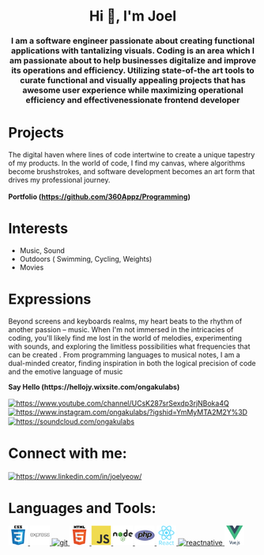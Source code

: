 <h1 align="center">Hi 👋, I'm Joel</h1>
<h3 align="center">I am a software engineer passionate about creating functional applications with tantalizing visuals. Coding is an area which I am passionate about to help businesses digitalize and improve its operations and efficiency. Utilizing state-of-the art tools to curate functional and visually appealing projects that has awesome user experience while maximizing operational efficiency and effectivenessionate frontend developer </h3>

# Projects
The digital haven where lines of code intertwine to create a unique tapestry of my products. In the world of code, I find my canvas, where algorithms become brushstrokes, and software development becomes an  art form that drives my professional journey. <br><br>
<strong> Portfolio (https://github.com/360Appz/Programming) </strong>

# Interests
* Music, Sound
* Outdoors ( Swimming, Cycling, Weights)
* Movies

# Expressions
Beyond  screens and keyboards realms, my heart beats to the rhythm of another passion – music. When I'm not immersed in the intricacies of coding, you'll likely find me lost in the world of melodies, experimenting with sounds, and exploring the limitless possibilities what frequencies that can be created . From programming languages to musical notes, I am a dual-minded creator, finding inspiration in both the logical precision of code and the emotive language of music


<p style="display:inline;" align="left">
  <p><strong>
  Say Hello (https://hellojy.wixsite.com/ongakulabs) </strong>
  </p>
  <a href="https://www.youtube.com/channel/UCsK287srSexdp3rjNBoka4Q" target="blank">
    <img align="center" src="https://raw.githubusercontent.com/rahuldkjain/github-profile-readme-generator/master/src/images/icons/Social/youtube.svg" alt="https://www.youtube.com/channel/UCsK287srSexdp3rjNBoka4Q" height="30" width="40" />
  </a>

  <a href="https://www.instagram.com/ongakulabs/?igshid=YmMyMTA2M2Y%3D" target="blank">
    <img align="center" src="https://raw.githubusercontent.com/rahuldkjain/github-profile-readme-generator/master/src/images/icons/Social/instagram.svg" alt="https://www.instagram.com/ongakulabs/?igshid=YmMyMTA2M2Y%3D" height="30" width="40" />
  </a>

  <a href="https://soundcloud.com/ongakulabs" target="blank">
    <img align="center" src="https://raw.githubusercontent.com/rahuldkjain/github-profile-readme-generator/master/src/images/icons/Social/soundcloud.svg" alt="https://soundcloud.com/ongakulabs" height="30" width="40" />
  </a>


</p>





<h1 align="left">Connect with me:</h1>
<p align="left" style="display:inline;">
<a href="https://www.linkedin.com/in/joelyeow/" target="blank"><img align="center" src="https://raw.githubusercontent.com/rahuldkjain/github-profile-readme-generator/master/src/images/icons/Social/linked-in-alt.svg" alt="https://www.linkedin.com/in/joelyeow/" height="30" width="40" /></a>

</p>



<h1 align="left">Languages and Tools:</h1>
<p align="left"> <a href="https://www.w3schools.com/css/" target="_blank" rel="noreferrer"> <img src="https://raw.githubusercontent.com/devicons/devicon/master/icons/css3/css3-original-wordmark.svg" alt="css3" width="40" height="40"/> </a> <a href="https://expressjs.com" target="_blank" rel="noreferrer"> <img src="https://raw.githubusercontent.com/devicons/devicon/master/icons/express/express-original-wordmark.svg" alt="express" width="40" height="40"/> </a> <a href="https://git-scm.com/" target="_blank" rel="noreferrer"> <img src="https://www.vectorlogo.zone/logos/git-scm/git-scm-icon.svg" alt="git" width="40" height="40"/> </a> <a href="https://www.w3.org/html/" target="_blank" rel="noreferrer"> <img src="https://raw.githubusercontent.com/devicons/devicon/master/icons/html5/html5-original-wordmark.svg" alt="html5" width="40" height="40"/> </a> <a href="https://developer.mozilla.org/en-US/docs/Web/JavaScript" target="_blank" rel="noreferrer"> <img src="https://raw.githubusercontent.com/devicons/devicon/master/icons/javascript/javascript-original.svg" alt="javascript" width="40" height="40"/> </a> <a href="https://nodejs.org" target="_blank" rel="noreferrer"> <img src="https://raw.githubusercontent.com/devicons/devicon/master/icons/nodejs/nodejs-original-wordmark.svg" alt="nodejs" width="40" height="40"/> </a> <a href="https://www.php.net" target="_blank" rel="noreferrer"> <img src="https://raw.githubusercontent.com/devicons/devicon/master/icons/php/php-original.svg" alt="php" width="40" height="40"/> </a> <a href="https://reactjs.org/" target="_blank" rel="noreferrer"> <img src="https://raw.githubusercontent.com/devicons/devicon/master/icons/react/react-original-wordmark.svg" alt="react" width="40" height="40"/> </a> <a href="https://reactnative.dev/" target="_blank" rel="noreferrer"> <img src="https://reactnative.dev/img/header_logo.svg" alt="reactnative" width="40" height="40"/> </a> <a href="https://vuejs.org/" target="_blank" rel="noreferrer"> <img src="https://raw.githubusercontent.com/devicons/devicon/master/icons/vuejs/vuejs-original-wordmark.svg" alt="vuejs" width="40" height="40"/>


</a> </p>



